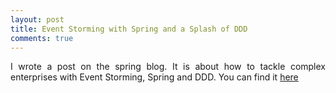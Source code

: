 ```yaml
---
layout: post
title: Event Storming with Spring and a Splash of DDD
comments: true
---
```


<p style="text-align:justify;">I wrote a post on the spring blog. It is about how to tackle complex enterprises with Event Storming, Spring and DDD. You can find it <a href="https://spring.io/blog/2018/04/11/event-storming-and-spring-with-a-splash-of-ddd">here</a>
</p>
